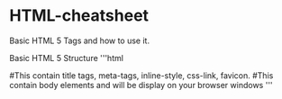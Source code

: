 # HTML-cheatsheet
Basic HTML 5 Tags and how to use it.

Basic HTML 5 Structure
'''html
<!DOCTYPE html>
  <html>
    <head>
      #This contain title tags, meta-tags, inline-style, css-link, favicon.
    </head>
    <body>
      #This contain body elements and will be display on your browser windows
    </body>
  </html>
'''
